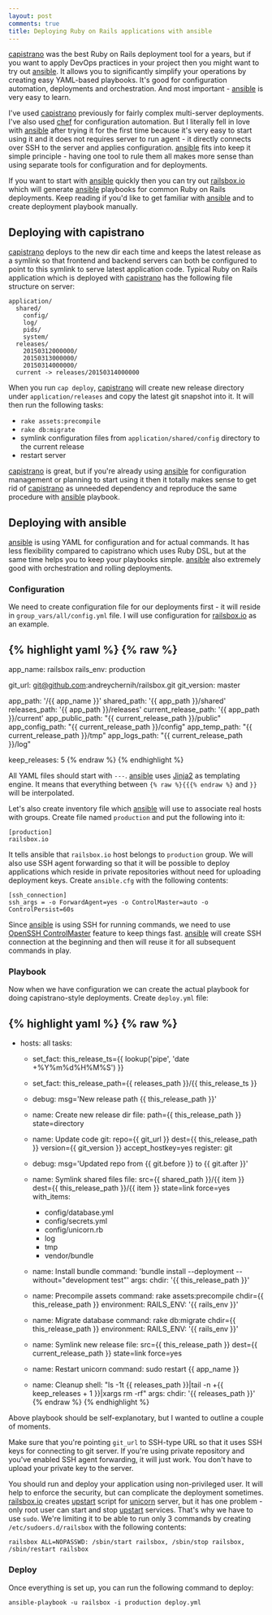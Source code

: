```yaml
---
layout: post
comments: true
title: Deploying Ruby on Rails applications with ansible
---
```


[capistrano] was the best Ruby on Rails deployment tool for a years, but if you want to apply DevOps practices in your project then you might want to try out [ansible]. It allows you to significantly simplify your operations by creating easy YAML-based playbooks. It's good for configuration automation, deployments and orchestration. And most important - [ansible] is very easy to learn.

I've used [capistrano] previously for fairly complex multi-server deployments. I've also used [chef] for configuration automation. But I literally fell in love with [ansible] after trying it for the first time because it's very easy to start using it and it does not requires server to run agent - it directly connects over SSH to the server and applies configuration. [ansible] fits into keep it simple principle - having one tool to rule them all makes more sense than using separate tools for configuration and for deployments.

If you want to start with [ansible] quickly then you can try out [railsbox.io] which will generate [ansible] playbooks for common Ruby on Rails deployments. Keep reading if you'd like to get familiar with [ansible] and to create deployment playbook manually.

## Deploying with capistrano

[capistrano] deploys to the new dir each time and keeps the latest release as a symlink so that frontend and backend servers can both be configured to point to this symlink to serve latest application code. Typical Ruby on Rails application which is deployed with [capistrano] has the following file structure on server:

    application/
      shared/
        config/
        log/
        pids/
        system/
      releases/
        20150312000000/
        20150313000000/
        20150314000000/
      current -> releases/20150314000000

When you run `cap deploy`, [capistrano] will create new release directory under `application/releases` and copy the latest git snapshot into it. It will then run the following tasks:

* `rake assets:precompile`
* `rake db:migrate`
* symlink configuration files from `application/shared/config` directory to the current release
* restart server

[capistrano] is great, but if you're already using [ansible] for configuration management or planning to start using it then it totally makes sense to get rid of [capistrano] as unneeded dependency and reproduce the same procedure with [ansible] playbook.

## Deploying with ansible

[ansible] is using YAML for configuration and for actual commands. It has less flexibility compared to capistrano which uses Ruby DSL, but at the same time helps you to keep your playbooks simple. [ansible] also extremely good with orchestration and rolling deployments.

### Configuration

We need to create configuration file for our deployments first - it will reside in `group_vars/all/config.yml` file. I will use configuration for [railsbox.io] as an example.

{% highlight yaml %}
{% raw %}
---
app_name: railsbox
rails_env: production

git_url: git@github.com:andreychernih/railsbox.git
git_version: master

app_path: '/{{ app_name }}'
shared_path: '{{ app_path }}/shared'
releases_path: '{{ app_path }}/releases'
current_release_path: '{{ app_path }}/current'
app_public_path: "{{ current_release_path }}/public"
app_config_path: "{{ current_release_path }}/config"
app_temp_path: "{{ current_release_path }}/tmp"
app_logs_path: "{{ current_release_path }}/log"

keep_releases: 5
{% endraw %}
{% endhighlight %}

All YAML files should start with `---`. [ansible] uses [Jinja2] as templating engine. It means that everything between `{% raw %}{{{% endraw %}` and `}}` will be interpolated.

Let's also create inventory file which [ansible] will use to associate real hosts with groups. Create file named `production` and put the following into it:

    [production]
    railsbox.io

It tells ansible that `railsbox.io` host belongs to `production` group. We will also use SSH agent forwarding so that it will be possible to deploy applications which reside in private repositories without need for uploading deployment keys. Create `ansible.cfg` with the following contents:

    [ssh_connection]
    ssh_args = -o ForwardAgent=yes -o ControlMaster=auto -o ControlPersist=60s

Since [ansible] is using SSH for running commands, we need to use [OpenSSH ControlMaster] feature to keep things fast. [ansible] will create SSH connection at the beginning and then will reuse it for all subsequent commands in play.

### Playbook

Now when we have configuration we can create the actual playbook for doing capistrano-style deployments. Create `deploy.yml` file:

{% highlight yaml %}
{% raw %}
---
- hosts: all
  tasks:
    - set_fact: this_release_ts={{ lookup('pipe', 'date +%Y%m%d%H%M%S') }}
    - set_fact: this_release_path={{ releases_path }}/{{ this_release_ts }}

    - debug: msg='New release path {{ this_release_path }}'

    - name: Create new release dir
      file: path={{ this_release_path }} state=directory

    - name: Update code
      git: repo={{ git_url }} dest={{ this_release_path }} version={{ git_version }} accept_hostkey=yes
      register: git

    - debug: msg='Updated repo from {{ git.before }} to {{ git.after }}'

    - name: Symlink shared files
      file: src={{ shared_path }}/{{ item }} dest={{ this_release_path }}/{{ item }} state=link force=yes
      with_items:
        - config/database.yml
        - config/secrets.yml
        - config/unicorn.rb
        - log
        - tmp
        - vendor/bundle

    - name: Install bundle
      command: 'bundle install --deployment --without="development test"'
      args:
        chdir: '{{ this_release_path }}'

    - name: Precompile assets
      command: rake assets:precompile chdir={{ this_release_path }}
      environment:
        RAILS_ENV: '{{ rails_env }}'

    - name: Migrate database
      command: rake db:migrate chdir={{ this_release_path }}
      environment:
        RAILS_ENV: '{{ rails_env }}'

    - name: Symlink new release
      file: src={{ this_release_path }} dest={{ current_release_path }} state=link force=yes

    - name: Restart unicorn
      command: sudo restart {{ app_name }}

    - name: Cleanup
      shell: "ls -1t {{ releases_path }}|tail -n +{{ keep_releases + 1 }}|xargs rm -rf"
      args:
        chdir: '{{ releases_path }}'
{% endraw %}
{% endhighlight %}

Above playbook should be self-explanotary, but I wanted to outline a couple of moments.

Make sure that you're pointing `git_url` to SSH-type URL so that it uses SSH keys for connecting to git server. If you're using private repository and you've enabled SSH agent forwarding, it will just work. You don't have to upload your private key to the server.

You should run and deploy your application using non-privileged user. It will help to enforce the security, but can complicate the deployment sometimes. [railsbox.io] creates [upstart] script for [unicorn] server, but it has one problem - only root user can start and stop [upstart] services. That's why we have to use `sudo`. We're limiting it to be able to run only 3 commands by creating `/etc/sudoers.d/railsbox` with the following contents:

    railsbox ALL=NOPASSWD: /sbin/start railsbox, /sbin/stop railsbox, /sbin/restart railsbox

### Deploy

Once everything is set up, you can run the following command to deploy:

    ansible-playbook -u railsbox -i production deploy.yml

[capistrano]: http://capistranorb.com/
[ansible]: http://www.ansible.com/
[chef]: https://www.chef.io/
[railsbox.io]: https://railsbox.io/
[OpenSSH ControlMaster]: http://en.wikibooks.org/wiki/OpenSSH/Cookbook/Multiplexing
[upstart]: http://upstart.ubuntu.com/
[unicorn]: http://unicorn.bogomips.org/
[Jinja2]: http://jinja.pocoo.org/docs/dev/
